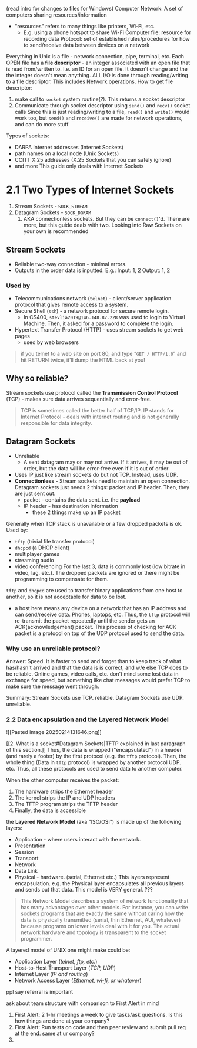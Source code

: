 (read intro for changes to files for Windows)
Computer Network: A set of computers sharing resources/information
- "resources" refers to many things like printers, Wi-Fi, etc.
	- E.g. using a phone hotspot to share Wi-Fi
Computer file: resource for recording data
Protocol: set of established rules/procedures for how to send/receive data between devices on a network

Everything in Unix is a file - network connection, pipe, terminal, etc. Each OPEN file has a **file descriptor** - an integer associated with an open file that is read from/written to. I.e. an ID for an open file. It doesn't change and the the integer doesn't mean anything.
ALL I/O is done through reading/writing to a file descriptor. This includes Network operations.
How to get file descriptor:
1. make call to `socket` system routine(?). This returns a socket descriptor
2. Communicate through socket descriptor using `send()` and `recv()` socket calls
Since this is just reading/writing to a file, `read()` and `write()` would work too, but `send()` and `receive()` are made for network operations, and can do more stuff

Types of sockets:
- DARPA Internet addresses (Internet Sockets)
- path names on a local node (Unix Sockets)
- CCITT X.25 addresses (X.25 Sockets that you can safely ignore)
- and more
This guide only deals with Internet Sockets

# 2.1 Two Types of Internet Sockets
1. Stream Sockets - `SOCK_STREAM`
2. Datagram Sockets - `SOCK_DGRAM`
	1. AKA connectionless sockets. But they can be `connect()`'d.
There are more, but this guide deals with two. Looking into Raw Sockets on your own is recommended
## Stream Sockets
- Reliable two-way connection - minimal errors.
- Outputs in the order data is inputted. E.g.:
	Input: 1, 2
	Output: 1, 2
### Used by
- Telecommunications network (`telnet`) - client/server application protocol that gives remote access to a system.
- Secure Shell (`ssh`) - a network protocol for secure remote login.
	- In CS400, `stevlia2019@146.148.87.228` was used to login to Virtual Machine. Then, it asked for a password to complete the login.
- Hypertext Transfer Protocol (HTTP) - uses stream sockets to get web pages
	- used by web browsers

> if you telnet to a web site on port 80, and type “`GET / HTTP/1.0`” and hit RETURN twice, it’ll dump the HTML back at you!

## Why so reliable?
Stream sockets use protocol called the **Transmission Control Protocol** (TCP) - makes sure data arrives sequentially and error-free.
> TCP is sometimes called the better half of TCP/IP. IP stands for Internet Protocol - deals with internet routing and is not generally responsible for data integrity.

## Datagram Sockets
- Unreliable
	- A sent datagram may or may not arrive. If it arrives, it may be out of order, but the data will be error-free even if it is out of order
- Uses IP just like stream sockets do but not TCP. Instead, uses UDP.
- **Connectionless** - Stream sockets need to maintain an open connection. Datagram sockets just needs 2 things: packet and IP header. Then, they are just sent out.
	- packet - contains the data sent. i.e. the **payload**
	- IP header - has destination information
		- these 2 things make up an IP packet

Generally when TCP stack is unavailable or a few dropped packets is ok.
Used by:
 - `tftp` (trivial file transfer protocol)
 - `dhcpcd` (a DHCP client)
 - multiplayer games
 - streaming audio
 - video conferencing
For the last 3, data is commonly lost (low bitrate in video, lag, etc.). The dropped packets are ignored or there might be programming to compensate for them.

`tftp` and `dhcpcd` are used to transfer binary applications from one host to another, so it is not acceptable for data to be lost.
- a host here means any device on a network that has an IP address and can send/receive data. Phones, laptops, etc.
Thus, the `tftp` protocol will re-transmit the packet repeatedly until the sender gets an ACK(acknowledgement) packet. This process of checking for ACK packet is a protocol on top of the UDP protocol used to send the data.

### Why use an unreliable protocol?
Answer: Speed.
It is faster to send and forget than to keep track of what has/hasn't arrived and that the data is is correct, and w/e else TCP does to be reliable.
Online games, video calls, etc. don't mind some lost data in exchange for speed, but something like chat messages would prefer TCP to make sure the message went through.

Summary:
Stream Sockets use TCP. reliable.
Datagram Sockets use UDP. unreliable.

### 2.2 Data encapsulation and the Layered Network Model

![[Pasted image 20250214131646.png]]

[[2. What is a socket#Datagram Sockets|TFTP explained in last paragraph of this section.]]
Thus, the data is wrapped ("encapsulated") in a header (and rarely a footer) by the first protocol (e.g. the `tftp` protocol). Then, the whole thing (Data in `tftp` protocol) is wrapped by another protocol UDP. etc. Thus, all these protocols are used to send data to another computer.

When the other computer receives the packet:
1. The hardware strips the Ethernet header
2. The kernel strips the IP and UDP headers
3. The TFTP program strips the TFTP header
4. Finally, the data is accessible

the **Layered Network Model** (aka "ISO/OSI") is made up of the following layers:
- Application - where users interact with the network.
- Presentation
- Session
- Transport
- Network
- Data Link
- Physical - hardware. (serial, Ethernet etc.)
This layers represent encapsulation. e.g. the Physical layer encapsulates all previous layers and sends out that data. This model is VERY general.
???
> This Network Model describes a system of network functionality that has many advantages over other models. For instance, you can write sockets programs that are exactly the same without caring how the data is physically transmitted (serial, thin Ethernet, AUI, whatever) because programs on lower levels deal with it for you. The actual network hardware and topology is transparent to the socket programmer.

A layered model of UNIX one might make could be:
- Application Layer (_telnet, ftp, etc._)
- Host-to-Host Transport Layer (_TCP, UDP_)
- Internet Layer (_IP and routing_)
- Network Access Layer (_Ethernet, wi-fi, or whatever_)

ppl say referral is important

ask about team structure with comparison to First Alert in mind
1. First Alert: 2 1-hr meetings a week to give tasks/ask questions. Is this how things are done at your company?
2. First Alert: Run tests on code and then peer review and submit pull req at the end. same at ur company?
3. 